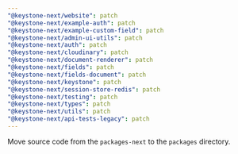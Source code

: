 ```yaml
---
"@keystone-next/website": patch
"@keystone-next/example-auth": patch
"@keystone-next/example-custom-field": patch
"@keystone-next/admin-ui-utils": patch
"@keystone-next/auth": patch
"@keystone-next/cloudinary": patch
"@keystone-next/document-renderer": patch
"@keystone-next/fields": patch
"@keystone-next/fields-document": patch
"@keystone-next/keystone": patch
"@keystone-next/session-store-redis": patch
"@keystone-next/testing": patch
"@keystone-next/types": patch
"@keystone-next/utils": patch
"@keystone-next/api-tests-legacy": patch
---
```


Move source code from the `packages-next` to the `packages` directory.
